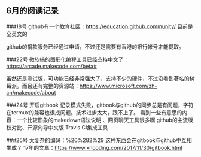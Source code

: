 ## 6月的阅读记录
###18号
github有一个教育社区：https://education.github.community/ 目前是全英文的

github的捐款服务已经通过申请，不过还是需要有香港的银行帐号才能提取。

###22号
微软搞的图形化编程工具已经支持中文了：https://arcade.makecode.com/beta#

虽然还是测试版，可功能已经非常强大了，支持不少的硬件，不过没看到著名的树莓派。而且还有完整的资源站：https://www.microsoft.com/zh-cn/makecode/about

###24号
开启gitbook 记录模式失败，gitbook与github的同步总是有问题，字符在termux的兼容也很成问题。技术进步太大，跟不上了。 看到一些有意思的内容：一个比较形象的makedown语法说明 、网页聊天工具很多啊
github的主流版权对比、开源向导中文版
Travis CI集成工具

###25号
太复杂的编码：%20%282%29 这种东西会在gitbook与github中互相生成？
17年的文章：https://www.xncoding.com/2017/11/30/gitbook.html